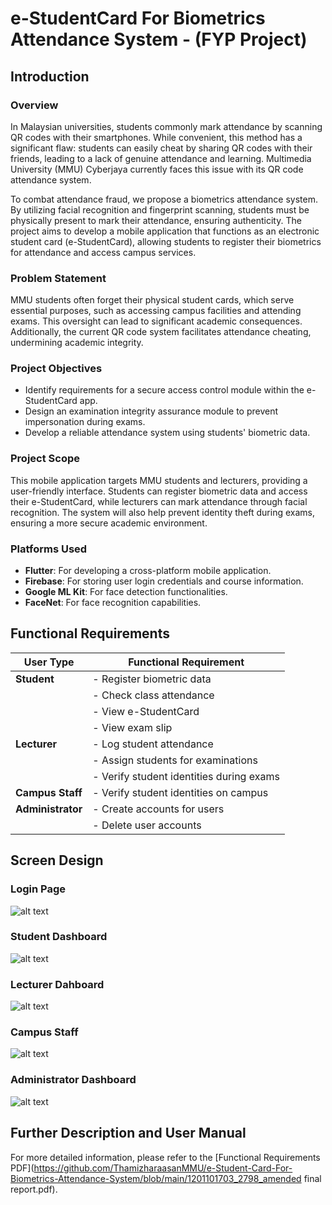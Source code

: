 # e-StudentCard For Biometrics Attendance System - (FYP Project)

## Introduction

### Overview
In Malaysian universities, students commonly mark attendance by scanning QR codes with their smartphones. While convenient, this method has a significant flaw: students can easily cheat by sharing QR codes with their friends, leading to a lack of genuine attendance and learning. Multimedia University (MMU) Cyberjaya currently faces this issue with its QR code attendance system.

To combat attendance fraud, we propose a biometrics attendance system. By utilizing facial recognition and fingerprint scanning, students must be physically present to mark their attendance, ensuring authenticity. The project aims to develop a mobile application that functions as an electronic student card (e-StudentCard), allowing students to register their biometrics for attendance and access campus services.

### Problem Statement
MMU students often forget their physical student cards, which serve essential purposes, such as accessing campus facilities and attending exams. This oversight can lead to significant academic consequences. Additionally, the current QR code system facilitates attendance cheating, undermining academic integrity.

### Project Objectives
- Identify requirements for a secure access control module within the e-StudentCard app.
- Design an examination integrity assurance module to prevent impersonation during exams.
- Develop a reliable attendance system using students' biometric data.

### Project Scope
This mobile application targets MMU students and lecturers, providing a user-friendly interface. Students can register biometric data and access their e-StudentCard, while lecturers can mark attendance through facial recognition. The system will also help prevent identity theft during exams, ensuring a more secure academic environment.

### Platforms Used
- **Flutter**: For developing a cross-platform mobile application.
- **Firebase**: For storing user login credentials and course information.
- **Google ML Kit**: For face detection functionalities.
- **FaceNet**: For face recognition capabilities.

## Functional Requirements

| User Type       | Functional Requirement                               |
|------------------|-----------------------------------------------------|
| **Student**      | - Register biometric data                            |
|                  | - Check class attendance                             |
|                  | - View e-StudentCard                                |
|                  | - View exam slip                                    |
| **Lecturer**     | - Log student attendance                             |
|                  | - Assign students for examinations                   |
|                  | - Verify student identities during exams            |
| **Campus Staff** | - Verify student identities on campus               |
| **Administrator**| - Create accounts for users                          |
|                  | - Delete user accounts                               |


## Screen Design


### Login Page 

![alt text](image.png)

### Student Dashboard

![alt text](image-1.png)

### Lecturer Dahboard

![alt text](image-2.png)


### Campus Staff

![alt text](image-4.png)


### Administrator Dashboard

![alt text](image-3.png)


## Further Description and User Manual

For more detailed information, please refer to the [Functional Requirements PDF](https://github.com/ThamizharaasanMMU/e-Student-Card-For-Biometrics-Attendance-System/blob/main/1201101703_2798_amended final report.pdf).


